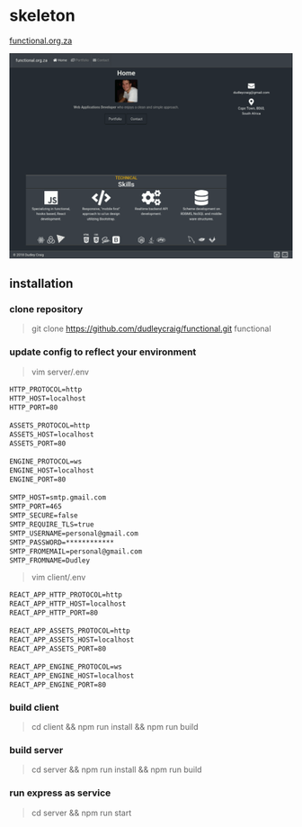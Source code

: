 # skeleton 
[functional.org.za](https://functional.org.za)

![dynamic screenshot](https://raw.githubusercontent.com/dudleycraig/functional/master/server/public/images/functional.org.za.gif)

## installation

### clone repository

> git clone https://github.com/dudleycraig/functional.git functional 

### update config to reflect your environment

> vim server/.env  
```
HTTP_PROTOCOL=http
HTTP_HOST=localhost
HTTP_PORT=80

ASSETS_PROTOCOL=http
ASSETS_HOST=localhost
ASSETS_PORT=80

ENGINE_PROTOCOL=ws
ENGINE_HOST=localhost
ENGINE_PORT=80

SMTP_HOST=smtp.gmail.com
SMTP_PORT=465
SMTP_SECURE=false
SMTP_REQUIRE_TLS=true
SMTP_USERNAME=personal@gmail.com
SMTP_PASSWORD=************
SMTP_FROMEMAIL=personal@gmail.com
SMTP_FROMNAME=Dudley
```

> vim client/.env  
```
REACT_APP_HTTP_PROTOCOL=http
REACT_APP_HTTP_HOST=localhost
REACT_APP_HTTP_PORT=80

REACT_APP_ASSETS_PROTOCOL=http
REACT_APP_ASSETS_HOST=localhost
REACT_APP_ASSETS_PORT=80

REACT_APP_ENGINE_PROTOCOL=ws
REACT_APP_ENGINE_HOST=localhost
REACT_APP_ENGINE_PORT=80
```

### build client

> cd client && npm run install && npm run build

### build server 

> cd server && npm run install && npm run build 

### run express as service

> cd server && npm run start

